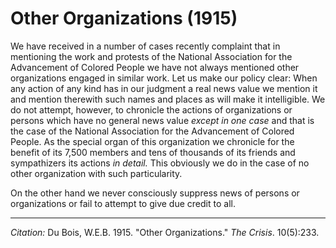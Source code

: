 <!--
title:   Other Organizations
author:  Du Bois, W.E.B.
journal: The Crisis
year:    1915
volume:  10
issue:   5
pages:   233
-->

# Other Organizations (1915)

We have received in a number of cases recently complaint that in mentioning the work and protests of the National Association for the Advancement of Colored People we have not always mentioned other organizations engaged in similar work. Let us make our policy clear: When any action of any kind has in our judgment a real news value we mention it and mention therewith such names and places as will make it intelligible. We do not attempt, however, to chronicle the actions of organizations or persons which have no general news value *except in one case* and that is the case of the National Association for the Advancement of Colored People. As the special organ of this organization we chronicle for the benefit of its 7,500 members and tens of thousands of its friends and sympathizers its actions *in detail.* This obviously we do in the case of no other organization with such particularity.

On the other hand we never consciously suppress news of persons or organizations or fail to attempt to give due credit to all.

______________
*Citation:* Du Bois, W.E.B. 1915. "Other Organizations." *The Crisis*. 10(5):233.